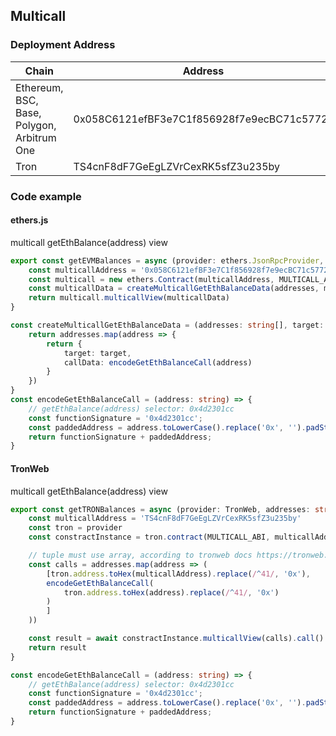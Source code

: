 ## Multicall

### Deployment Address

Chain | Address
-|-
Ethereum, BSC, Base, Polygon, Arbitrum One | 0x058C6121efBF3e7C1f856928f7e9ecBC71c5772a
Tron | TS4cnF8dF7GeEgLZVrCexRK5sfZ3u235by

### Code example

#### ethers.js

multicall getEthBalance(address) view

```typescript
export const getEVMBalances = async (provider: ethers.JsonRpcProvider, addresses: string[]) => {
    const multicallAddress = '0x058C6121efBF3e7C1f856928f7e9ecBC71c5772a'
    const multicall = new ethers.Contract(multicallAddress, MULTICALL_ABI, provider)
    const multicallData = createMulticallGetEthBalanceData(addresses, multicallAddress)
    return multicall.multicallView(multicallData)
}

const createMulticallGetEthBalanceData = (addresses: string[], target: string) => {
    return addresses.map(address => {
        return {
            target: target,
            callData: encodeGetEthBalanceCall(address)
        }
    })
}
const encodeGetEthBalanceCall = (address: string) => {
    // getEthBalance(address) selector: 0x4d2301cc
    const functionSignature = '0x4d2301cc';
    const paddedAddress = address.toLowerCase().replace('0x', '').padStart(64, '0');
    return functionSignature + paddedAddress;
}
```

#### TronWeb

multicall getEthBalance(address) view

```typescript
export const getTRONBalances = async (provider: TronWeb, addresses: string[]) => {
    const multicallAddress = 'TS4cnF8dF7GeEgLZVrCexRK5sfZ3u235by'
    const tron = provider
    const constractInstance = tron.contract(MULTICALL_ABI, multicallAddress)

    // tuple must use array, according to tronweb docs https://tronweb.network/docu/docs/Interact%20with%20contract
    const calls = addresses.map(address => (
        [tron.address.toHex(multicallAddress).replace(/^41/, '0x'),
        encodeGetEthBalanceCall(
            tron.address.toHex(address).replace(/^41/, '0x')
        )
        ]
    ))

    const result = await constractInstance.multicallView(calls).call()
    return result
}

const encodeGetEthBalanceCall = (address: string) => {
    // getEthBalance(address) selector: 0x4d2301cc
    const functionSignature = '0x4d2301cc';
    const paddedAddress = address.toLowerCase().replace('0x', '').padStart(64, '0');
    return functionSignature + paddedAddress;
}
```
